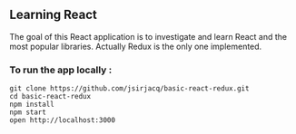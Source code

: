 ## Learning React

The goal of this React application is to investigate and learn React and the most popular libraries. Actually Redux is the only one implemented.

### To run the app locally :

```shell
git clone https://github.com/jsirjacq/basic-react-redux.git
cd basic-react-redux
npm install
npm start
open http://localhost:3000
```
